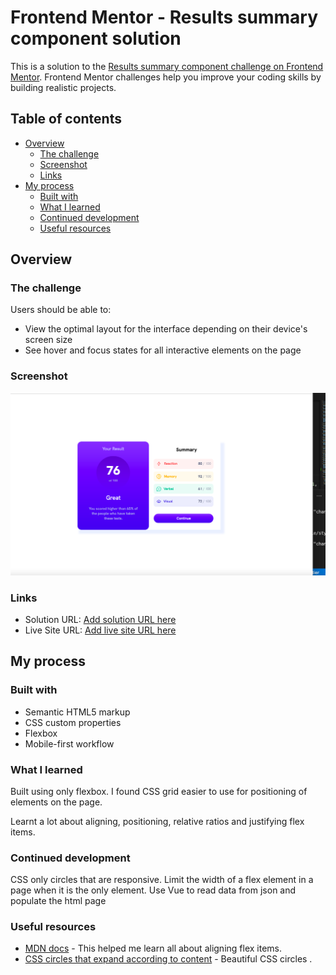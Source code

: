 # Frontend Mentor - Results summary component solution

This is a solution to the [Results summary component challenge on Frontend Mentor](https://www.frontendmentor.io/challenges/results-summary-component-CE_K6s0maV). Frontend Mentor challenges help you improve your coding skills by building realistic projects.

## Table of contents

- [Overview](#overview)
  - [The challenge](#the-challenge)
  - [Screenshot](#screenshot)
  - [Links](#links)
- [My process](#my-process)
  - [Built with](#built-with)
  - [What I learned](#what-i-learned)
  - [Continued development](#continued-development)
  - [Useful resources](#useful-resources)

## Overview

### The challenge

Users should be able to:

- View the optimal layout for the interface depending on their device's screen size
- See hover and focus states for all interactive elements on the page

### Screenshot

![](./assets/images/screenshot.png)

### Links

- Solution URL: [Add solution URL here](https://github.com/chanchala-amar/results-summary-component)
- Live Site URL: [Add live site URL here](https://chanchala-amar.github.io/results-summary-component/)

## My process

### Built with

- Semantic HTML5 markup
- CSS custom properties
- Flexbox
- Mobile-first workflow

### What I learned

Built using only flexbox. I found CSS grid easier to use for positioning of elements on the page.

Learnt a lot about aligning, positioning, relative ratios and justifying flex items.

### Continued development

CSS only circles that are responsive.
Limit the width of a flex element in a page when it is the only element.
Use Vue to read data from json and populate the html page

### Useful resources

- [MDN docs](https://developer.mozilla.org/en-US/docs/Web/CSS/CSS_Flexible_Box_Layout/Aligning_Items_in_a_Flex_Container) - This helped me learn all about aligning flex items.
- [CSS circles that expand according to content](https://jsfiddle.net/36m7796q/2/) - Beautiful CSS circles .
